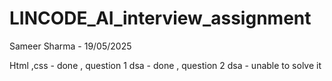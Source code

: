 # LINCODE_AI_interview_assignment

Sameer Sharma - 19/05/2025

Html ,css - done ,
question 1 dsa - done ,
question 2 dsa - unable to solve it 
